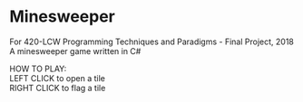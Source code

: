 # Minesweeper

For 420-LCW Programming Techniques and Paradigms - Final Project, 2018  
A minesweeper game written in C#

HOW TO PLAY:  
LEFT CLICK to open a tile  
RIGHT CLICK to flag a tile
